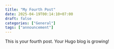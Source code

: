 ```yaml
---
title: "My Fourth Post"
date: 2025-04-19T00:14:10+07:00
draft: false
categories: ["General"]
tags: ["announcement"]
---
```


This is your fourth post. Your Hugo blog is growing!

